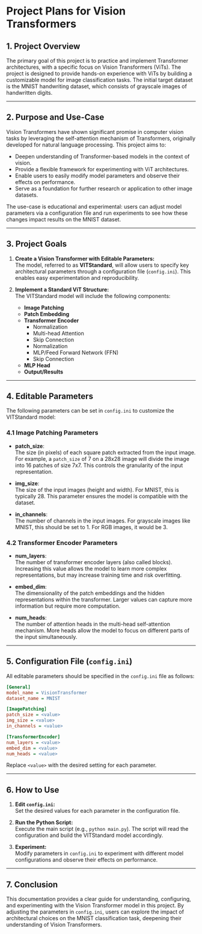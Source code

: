 # Project Plans for Vision Transformers

## 1. Project Overview

The primary goal of this project is to practice and implement Transformer architectures, with a specific focus on Vision Transformers (ViTs). The project is designed to provide hands-on experience with ViTs by building a customizable model for image classification tasks. The initial target dataset is the MNIST handwriting dataset, which consists of grayscale images of handwritten digits.

---

## 2. Purpose and Use-Case

Vision Transformers have shown significant promise in computer vision tasks by leveraging the self-attention mechanism of Transformers, originally developed for natural language processing. This project aims to:

- Deepen understanding of Transformer-based models in the context of vision.
- Provide a flexible framework for experimenting with ViT architectures.
- Enable users to easily modify model parameters and observe their effects on performance.
- Serve as a foundation for further research or application to other image datasets.

The use-case is educational and experimental: users can adjust model parameters via a configuration file and run experiments to see how these changes impact results on the MNIST dataset.

---

## 3. Project Goals

1. **Create a Vision Transformer with Editable Parameters:**  
   The model, referred to as **VITStandard**, will allow users to specify key architectural parameters through a configuration file (`config.ini`). This enables easy experimentation and reproducibility.

2. **Implement a Standard ViT Structure:**  
   The VITStandard model will include the following components:
   - **Image Patching**
   - **Patch Embedding**
   - **Transformer Encoder**
     - Normalization
     - Multi-head Attention
     - Skip Connection
     - Normalization
     - MLP/Feed Forward Network (FFN)
     - Skip Connection
   - **MLP Head**
   - **Output/Results**

---

## 4. Editable Parameters

The following parameters can be set in `config.ini` to customize the VITStandard model:

### 4.1 Image Patching Parameters

- **patch_size**:  
  The size (in pixels) of each square patch extracted from the input image. For example, a `patch_size` of 7 on a 28x28 image will divide the image into 16 patches of size 7x7. This controls the granularity of the input representation.

- **img_size**:  
  The size of the input images (height and width). For MNIST, this is typically 28. This parameter ensures the model is compatible with the dataset.

- **in_channels**:  
  The number of channels in the input images. For grayscale images like MNIST, this should be set to 1. For RGB images, it would be 3.

### 4.2 Transformer Encoder Parameters

- **num_layers**:  
  The number of transformer encoder layers (also called blocks). Increasing this value allows the model to learn more complex representations, but may increase training time and risk overfitting.

- **embed_dim**:  
  The dimensionality of the patch embeddings and the hidden representations within the transformer. Larger values can capture more information but require more computation.

- **num_heads**:  
  The number of attention heads in the multi-head self-attention mechanism. More heads allow the model to focus on different parts of the input simultaneously.

---

## 5. Configuration File (`config.ini`)

All editable parameters should be specified in the `config.ini` file as follows:

```ini
[General]
model_name = VisionTransformer
dataset_name = MNIST

[ImagePatching]
patch_size = <value>
img_size = <value>
in_channels = <value>

[TransformerEncoder]
num_layers = <value>
embed_dim = <value>
num_heads = <value>
```

Replace `<value>` with the desired setting for each parameter.

---

## 6. How to Use

1. **Edit `config.ini`:**  
   Set the desired values for each parameter in the configuration file.

2. **Run the Python Script:**  
   Execute the main script (e.g., `python main.py`). The script will read the configuration and build the VITStandard model accordingly.

3. **Experiment:**  
   Modify parameters in `config.ini` to experiment with different model configurations and observe their effects on performance.

---

## 7. Conclusion

This documentation provides a clear guide for understanding, configuring, and experimenting with the Vision Transformer model in this project. By adjusting the parameters in `config.ini`, users can explore the impact of architectural choices on the MNIST classification task, deepening their understanding of Vision Transformers.